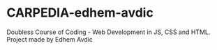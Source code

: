 # CARPEDIA-edhem-avdic

Doubless Course of Coding - Web Development in JS, CSS and HTML.
Project made by Edhem Avdic